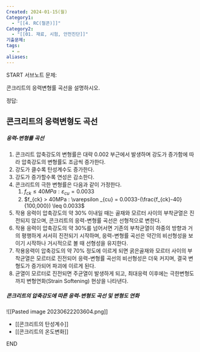 ```yaml
---
Created: 2024-01-15(월)
Category1:
  - "[[4. RC(철콘)]]"
Category2:
  - "[[01. 재료, 시험, 안전진단]]"
기출문제: 
tags:
  - ✏️
aliases: 
---
```

START
서브노트
문제:  

콘크리트의 응력변형률 곡선을 설명하시오.

정답: 

## 콘크리트의 응력변형도 곡선 

##### 응력-변형률 곡선
1. 콘크리트 압축강도의 변형률은 대략 0.002 부근에서 발생하며 강도가 증가함에 따라 압축강도의 변형률도 조금씩 증가한다.
2. 강도가 클수록 탄성계수도 증가한다.
3. 강도가 증가할수록 연성은 감소한다.
4. 콘크리트의 극한 변형률은 다음과 같이 가정한다.
	1. $f_{ck} \leq 40MPa : \varepsilon  _{cu} = 0.0033$
	2. $f_{ck} > 40MPa : \varepsilon  _{cu} = 0.0033-(\frac{f_{ck}-40}{100,000}) \leq 0.0033$
5. 작용 응력이 압축강도의 약 30% 이내일 때는 골재와 모르터 사이의 부착균열은 진전되지 않으며, 콘크리트의 응력-변형률 곡선은 선형적으로 변한다.
6. 작용 응력이 압축강도의 약 30%를 넘어서면 기존의 부착균열이 하중의 방향과 거의 평행하게 서서히 진전되기 시작하며, 응력-변형률 곡선은 약간의 비선형성을 보이기 시작하나 거시적으로 볼 때 선형성을 유지한다.
7. 작용응력이 압축강도의 약 70% 정도에 이르게 되면 굵은골재와 모르터 사이의 부착균열은 모르터로 진전되어 응력-변형률 곡선의 비선형성은 더욱 커지며, 결국 변형도가 증가되어 파괴에 이르게 된다.
8. 균열이 모르터로 진전되면 주균열이 발생하게 되고, 최대응력 이후에는 극한변형도까지 변형연화(Strain Softening) 현상을 나타낸다.

##### 콘크리트의 압축강도에 따른 응력-변형도 곡선 및 변형도 연화

![[Pasted image 20230622203604.png]]

- [[콘크리트의 탄성계수]]
- [[콘크리트의 온도변화]]
<!--ID: 1687436091465-->
END
